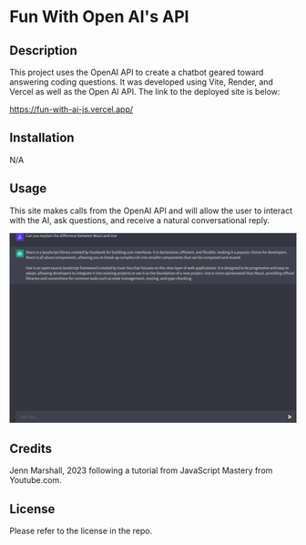 # Fun With Open AI's API

## Description

This project uses the OpenAI API to create a chatbot geared toward answering coding questions. It was developed using Vite, Render, and Vercel as well as the Open AI API. The link to the deployed site is below:

https://fun-with-ai-js.vercel.app/

## Installation

N/A

## Usage

This site makes calls from the OpenAI API and will allow the user to interact with the AI, ask questions, and receive a natural conversational reply.

![A screenshot of the published page](./images/aiscreen.png)

## Credits

Jenn Marshall, 2023 following a tutorial from JavaScript Mastery from Youtube.com.

## License

Please refer to the license in the repo.
